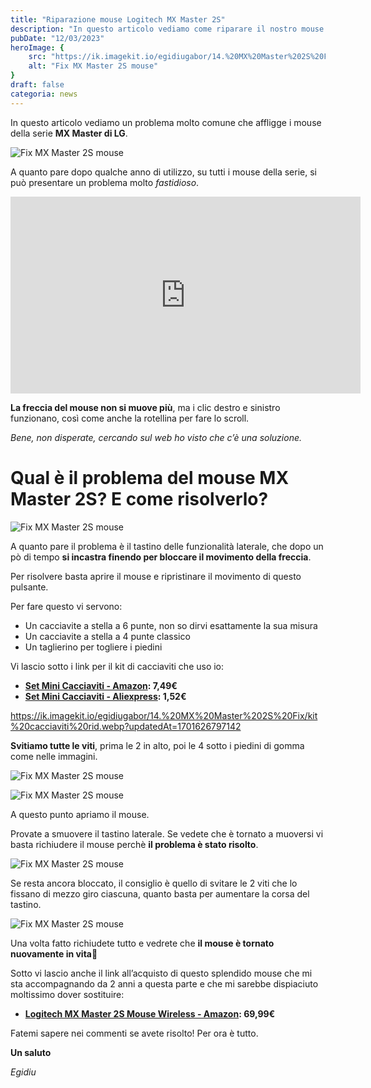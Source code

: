```yaml
---
title: "Riparazione mouse Logitech MX Master 2S"
description: "In questo articolo vediamo come riparare il nostro mouse MX Master 2S che non si muove più sul Desktop"
pubDate: "12/03/2023"
heroImage: {
    src: "https://ik.imagekit.io/egidiugabor/14.%20MX%20Master%202S%20Fix/MX%20Master%202S%20Riparazione.jpg?updatedAt=1701647599527",
    alt: "Fix MX Master 2S mouse"
}
draft: false
categoria: news
---
```

In  questo articolo vediamo un problema molto comune che affligge i mouse della serie **MX Master di LG**.

![Fix MX Master 2S mouse](https://ik.imagekit.io/egidiugabor/14.%20MX%20Master%202S%20Fix/Mouse%20MX%20Master%20rid.webp?updatedAt=1701626797237)

A quanto pare dopo qualche anno di utilizzo, su tutti i mouse della serie, si può presentare un problema molto *fastidioso*.

<div class="youtube"><iframe width="560" height="315" src="https://youtu.be/IVmXjdxvrog" title="YouTube video player" frameborder="0" allow="accelerometer; autoplay; clipboard-write; encrypted-media; gyroscope; picture-in-picture; web-share" allowfullscreen></iframe></div>

**La freccia del mouse non si muove più**, ma i clic destro e sinistro funzionano, così come anche la rotellina per fare lo scroll.

*Bene, non disperate, cercando sul web ho visto che c’è una soluzione.*

# Qual è il problema del mouse MX Master 2S? E come risolverlo?

![Fix MX Master 2S mouse](https://ik.imagekit.io/egidiugabor/14.%20MX%20Master%202S%20Fix/mouse%20dietro%20rid.webp?updatedAt=1701626797215)

A quanto pare il problema è il tastino delle funzionalità laterale, che dopo un pò di tempo **si incastra finendo per bloccare il movimento della freccia**.

Per risolvere basta aprire il mouse e ripristinare il movimento di questo pulsante.

Per fare questo vi servono:

- Un cacciavite a stella a 6 punte, non so dirvi esattamente la sua misura
- Un cacciavite a stella a 4 punte classico
- Un taglierino per togliere i piedini

Vi lascio sotto i link per il kit di cacciaviti che uso io:

- **[Set Mini Cacciaviti - Amazon](https://amzn.to/3TaIOu4): 7,49€**
- **[Set Mini Cacciaviti - Aliexpress](https://s.click.aliexpress.com/e/_DkIo35T): 1,52€**

https://ik.imagekit.io/egidiugabor/14.%20MX%20Master%202S%20Fix/kit%20cacciaviti%20rid.webp?updatedAt=1701626797142

**Svitiamo tutte le viti**, prima le 2 in alto, poi le 4 sotto i piedini di gomma come nelle immagini.

<div class="photo-gallery">

![Fix MX Master 2S mouse](https://ik.imagekit.io/egidiugabor/14.%20MX%20Master%202S%20Fix/appertura%20vite%20basso%20rid.webp?updatedAt=1701626797123)

![Fix MX Master 2S mouse](https://ik.imagekit.io/egidiugabor/14.%20MX%20Master%202S%20Fix/Apertura%20Cacciavite%20rid2.webp?updatedAt=1701626797155)

</div>

A questo punto apriamo il mouse.

Provate a smuovere il tastino laterale. Se vedete che è tornato a muoversi vi basta richiudere il mouse perchè **il problema è stato risolto**.

![Fix MX Master 2S mouse](https://ik.imagekit.io/egidiugabor/14.%20MX%20Master%202S%20Fix/Mouse%20aperto%20rid.webp?updatedAt=1701626797163)

Se resta ancora bloccato, il consiglio è quello di svitare le 2 viti che lo fissano di mezzo giro ciascuna, quanto basta per aumentare la corsa del tastino.

![Fix MX Master 2S mouse](https://ik.imagekit.io/egidiugabor/14.%20MX%20Master%202S%20Fix/viti%20interne%20rid.webp?updatedAt=1701626797217)

Una volta fatto richiudete tutto e vedrete che **il mouse è tornato nuovamente in vita**🙂

Sotto vi lascio anche il link all’acquisto di questo splendido mouse che mi sta accompagnando da 2 anni a questa parte e che mi sarebbe dispiaciuto moltissimo dover sostituire:

- **[Logitech MX Master 2S Mouse Wireless - Amazon](https://amzn.to/3TaIOu4): 69,99€**

Fatemi sapere nei commenti se avete risolto! Per ora è tutto.

**Un saluto** 

*Egidiu*
